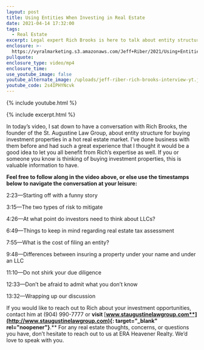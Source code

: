 ```yaml
---
layout: post
title: Using Entities When Investing in Real Estate
date: 2021-04-14 17:32:00
tags:
  - Real Estate
excerpt: Legal expert Rich Brooks is here to talk about entity structures.
enclosure: >-
  https://vyralmarketing.s3.amazonaws.com/Jeff+Riber/2021/Using+Entities+When+Investing+in+Real+Estate.mp4
pullquote:
enclosure_type: video/mp4
enclosure_time:
use_youtube_image: false
youtube_alternate_image: /uploads/jeff-riber-rich-brooks-interview-yt.jpg
youtube_code: 2s4IPHYNcvk
---
```

{% include youtube.html %}

{% include excerpt.html %}

In today’s video, I sat down to have a conversation with Rich Brooks, the founder of the St. Augustine Law Group, about entity structure for buying investment properties in a hot real estate market. I’ve done business with them before and had such a great experience that I thought it would be a good idea to let you all benefit from Rich’s expertise as well. If you or someone you know is thinking of buying investment properties, this is valuable information to have.

**Feel free to follow along in the video above, or else use the timestamps below to navigate the conversation at your leisure:**

2:23—Starting off with a funny story

3:15—The two types of risk to mitigate

4:26—At what point do investors need to think about LLCs?

6:49—Things to keep in mind regarding real estate tax assessment

7:55—What is the cost of filing an entity?

9:48—Differences between insuring a property under your name and under an LLC

11:10—Do not shirk your due diligence

12:33—Don’t be afraid to admit what you don’t know

13:32—Wrapping up our discussion

If you would like to reach out to Rich about your investment opportunities, contact him at (904) 990-7777 or&nbsp;**visit&nbsp;**[**www.staugustinelawgroup.com**](http://www.staugustinelawgroup.com){: target="_blank" rel="noopener"}**.**&nbsp;For any real estate thoughts, concerns, or questions you have, don’t hesitate to reach out to us at ERA Heavener Realty. We’d love to speak with you.
